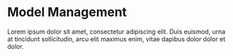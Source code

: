 # Model Management

Lorem ipsum dolor sit amet, consectetur adipiscing elit. Duis euismod, urna at tincidunt sollicitudin, arcu elit maximus enim, vitae dapibus dolor dolor et dolor. 